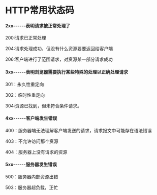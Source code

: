 # HTTP常用状态码

#### 2xx------表明请求被正常处理了

200:请求已正常处理

204:请求处理成功，但没有什么资源要要返回给客户端

206:客户端进行了范围请求，对资源某一部分请求成功

#### 3xx------表明浏览器需要执行某些特殊的处理以正确处理请求

301：永久性重定向

302：临时性重定向

304:资源已找到，但未符合条件请求。

#### 4xx------客户端发生错误

400：服务器端无法理解客户端发送的请求，请求报文中可能存在语法错误

403：不允许访问那个资源

404：服务器上没有请求的资源

#### 5xx------服务器发生错误

500：服务器内部资源出错

503：服务器超负载，正忙